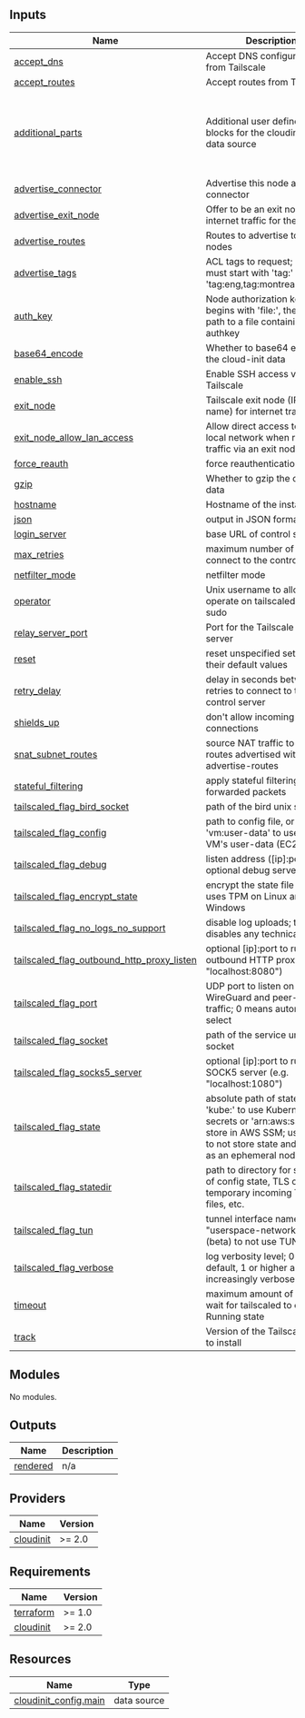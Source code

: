<!-- BEGIN_TF_DOCS -->




## Inputs

| Name | Description | Type | Default | Required |
|------|-------------|------|---------|:--------:|
| <a name="input_accept_dns"></a> [accept\_dns](#input\_accept\_dns) | Accept DNS configuration from Tailscale | `bool` | `true` | no |
| <a name="input_accept_routes"></a> [accept\_routes](#input\_accept\_routes) | Accept routes from Tailscale | `bool` | `false` | no |
| <a name="input_additional_parts"></a> [additional\_parts](#input\_additional\_parts) | Additional user defined part blocks for the cloudinit\_config data source | <pre>list(object({<br>    filename     = string<br>    content_type = optional(string)<br>    content      = optional(string)<br>    merge_type   = optional(string)<br>  }))</pre> | `[]` | no |
| <a name="input_advertise_connector"></a> [advertise\_connector](#input\_advertise\_connector) | Advertise this node as an app connector | `bool` | `false` | no |
| <a name="input_advertise_exit_node"></a> [advertise\_exit\_node](#input\_advertise\_exit\_node) | Offer to be an exit node for internet traffic for the tailnet | `bool` | `false` | no |
| <a name="input_advertise_routes"></a> [advertise\_routes](#input\_advertise\_routes) | Routes to advertise to other nodes | `list(string)` | `[]` | no |
| <a name="input_advertise_tags"></a> [advertise\_tags](#input\_advertise\_tags) | ACL tags to request; each must start with 'tag:' (e.g. 'tag:eng,tag:montreal,tag:ssh') | `list(string)` | `[]` | no |
| <a name="input_auth_key"></a> [auth\_key](#input\_auth\_key) | Node authorization key; if it begins with 'file:', then it's a path to a file containing the authkey | `string` | n/a | yes |
| <a name="input_base64_encode"></a> [base64\_encode](#input\_base64\_encode) | Whether to base64 encode the cloud-init data | `bool` | `true` | no |
| <a name="input_enable_ssh"></a> [enable\_ssh](#input\_enable\_ssh) | Enable SSH access via Tailscale | `bool` | `false` | no |
| <a name="input_exit_node"></a> [exit\_node](#input\_exit\_node) | Tailscale exit node (IP or base name) for internet traffic | `string` | `""` | no |
| <a name="input_exit_node_allow_lan_access"></a> [exit\_node\_allow\_lan\_access](#input\_exit\_node\_allow\_lan\_access) | Allow direct access to the local network when routing traffic via an exit node | `bool` | `false` | no |
| <a name="input_force_reauth"></a> [force\_reauth](#input\_force\_reauth) | force reauthentication | `bool` | `false` | no |
| <a name="input_gzip"></a> [gzip](#input\_gzip) | Whether to gzip the cloud-init data | `bool` | `false` | no |
| <a name="input_hostname"></a> [hostname](#input\_hostname) | Hostname of the instance | `string` | `""` | no |
| <a name="input_json"></a> [json](#input\_json) | output in JSON format | `bool` | `false` | no |
| <a name="input_login_server"></a> [login\_server](#input\_login\_server) | base URL of control server | `string` | `"https://controlplane.tailscale.com"` | no |
| <a name="input_max_retries"></a> [max\_retries](#input\_max\_retries) | maximum number of retries to connect to the control server | `number` | `3` | no |
| <a name="input_netfilter_mode"></a> [netfilter\_mode](#input\_netfilter\_mode) | netfilter mode | `string` | `"on"` | no |
| <a name="input_operator"></a> [operator](#input\_operator) | Unix username to allow to operate on tailscaled without sudo | `string` | `""` | no |
| <a name="input_relay_server_port"></a> [relay\_server\_port](#input\_relay\_server\_port) | Port for the Tailscale relay server | `number` | `7878` | no |
| <a name="input_reset"></a> [reset](#input\_reset) | reset unspecified settings to their default values | `bool` | `false` | no |
| <a name="input_retry_delay"></a> [retry\_delay](#input\_retry\_delay) | delay in seconds between retries to connect to the control server | `number` | `5` | no |
| <a name="input_shields_up"></a> [shields\_up](#input\_shields\_up) | don't allow incoming connections | `bool` | `false` | no |
| <a name="input_snat_subnet_routes"></a> [snat\_subnet\_routes](#input\_snat\_subnet\_routes) | source NAT traffic to local routes advertised with --advertise-routes | `bool` | `true` | no |
| <a name="input_stateful_filtering"></a> [stateful\_filtering](#input\_stateful\_filtering) | apply stateful filtering to forwarded packets | `bool` | `false` | no |
| <a name="input_tailscaled_flag_bird_socket"></a> [tailscaled\_flag\_bird\_socket](#input\_tailscaled\_flag\_bird\_socket) | path of the bird unix socket | `string` | `""` | no |
| <a name="input_tailscaled_flag_config"></a> [tailscaled\_flag\_config](#input\_tailscaled\_flag\_config) | path to config file, or 'vm:user-data' to use the VM's user-data (EC2) | `string` | `""` | no |
| <a name="input_tailscaled_flag_debug"></a> [tailscaled\_flag\_debug](#input\_tailscaled\_flag\_debug) | listen address ([ip]:port) of optional debug server | `string` | `""` | no |
| <a name="input_tailscaled_flag_encrypt_state"></a> [tailscaled\_flag\_encrypt\_state](#input\_tailscaled\_flag\_encrypt\_state) | encrypt the state file on disk; uses TPM on Linux and Windows | `bool` | `false` | no |
| <a name="input_tailscaled_flag_no_logs_no_support"></a> [tailscaled\_flag\_no\_logs\_no\_support](#input\_tailscaled\_flag\_no\_logs\_no\_support) | disable log uploads; this also disables any technical support | `bool` | `false` | no |
| <a name="input_tailscaled_flag_outbound_http_proxy_listen"></a> [tailscaled\_flag\_outbound\_http\_proxy\_listen](#input\_tailscaled\_flag\_outbound\_http\_proxy\_listen) | optional [ip]:port to run an outbound HTTP proxy (e.g. "localhost:8080") | `string` | `""` | no |
| <a name="input_tailscaled_flag_port"></a> [tailscaled\_flag\_port](#input\_tailscaled\_flag\_port) | UDP port to listen on for WireGuard and peer-to-peer traffic; 0 means automatically select | `number` | `41641` | no |
| <a name="input_tailscaled_flag_socket"></a> [tailscaled\_flag\_socket](#input\_tailscaled\_flag\_socket) | path of the service unix socket | `string` | `"/run/tailscale/tailscaled.sock"` | no |
| <a name="input_tailscaled_flag_socks5_server"></a> [tailscaled\_flag\_socks5\_server](#input\_tailscaled\_flag\_socks5\_server) | optional [ip]:port to run a SOCK5 server (e.g. "localhost:1080") | `string` | `""` | no |
| <a name="input_tailscaled_flag_state"></a> [tailscaled\_flag\_state](#input\_tailscaled\_flag\_state) | absolute path of state file; use 'kube:<secret-name>' to use Kubernetes secrets or 'arn:aws:ssm:...' to store in AWS SSM; use 'mem:' to not store state and register as an ephemeral node | `string` | `""` | no |
| <a name="input_tailscaled_flag_statedir"></a> [tailscaled\_flag\_statedir](#input\_tailscaled\_flag\_statedir) | path to directory for storage of config state, TLS certs, temporary incoming Taildrop files, etc. | `string` | `"/var/lib/tailscale/tailscaled.state"` | no |
| <a name="input_tailscaled_flag_tun"></a> [tailscaled\_flag\_tun](#input\_tailscaled\_flag\_tun) | tunnel interface name; use "userspace-networking" (beta) to not use TUN | `string` | `""` | no |
| <a name="input_tailscaled_flag_verbose"></a> [tailscaled\_flag\_verbose](#input\_tailscaled\_flag\_verbose) | log verbosity level; 0 is default, 1 or higher are increasingly verbose | `number` | `0` | no |
| <a name="input_timeout"></a> [timeout](#input\_timeout) | maximum amount of time to wait for tailscaled to enter a Running state | `string` | `"0s"` | no |
| <a name="input_track"></a> [track](#input\_track) | Version of the Tailscale client to install | `string` | `"stable"` | no |

## Modules

No modules.

## Outputs

| Name | Description |
|------|-------------|
| <a name="output_rendered"></a> [rendered](#output\_rendered) | n/a |

## Providers

| Name | Version |
|------|---------|
| <a name="provider_cloudinit"></a> [cloudinit](#provider\_cloudinit) | >= 2.0 |

## Requirements

| Name | Version |
|------|---------|
| <a name="requirement_terraform"></a> [terraform](#requirement\_terraform) | >= 1.0 |
| <a name="requirement_cloudinit"></a> [cloudinit](#requirement\_cloudinit) | >= 2.0 |

## Resources

| Name | Type |
|------|------|
| [cloudinit_config.main](https://registry.terraform.io/providers/hashicorp/cloudinit/latest/docs/data-sources/config) | data source |
<!-- END_TF_DOCS -->
